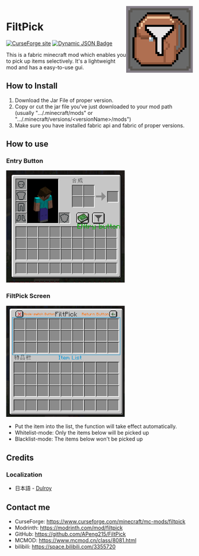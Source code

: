 <img src="src/main/resources/assets/filtpick/icon.png" align="right" width="180px"/>

# FiltPick

[![CurseForge site](http://cf.way2muchnoise.eu/full_filtpick_downloads.svg)](https://www.curseforge.com/minecraft/mc-mods/filtpick)
[![Dynamic JSON Badge](https://img.shields.io/badge/dynamic/json?url=https://api.modrinth.com/v2/project/filtpick&query=$.downloads&suffix=%20downloads&logo=Modrinth&label)](https://modrinth.com/mod/filtpick)


This is a fabric minecraft mod which enables you to 
pick up items selectively. It's a lightweight mod and has a easy-to-use gui.

## How to Install

1. Download the Jar File of proper version.
2. Copy or cut the jar file you've just downloaded to your mod path (usually ".../.minecraft/mods" or ".../.minecraft/versions/\<versionName>/mods")
3. Make sure you have installed fabric api and fabric of proper versions.
## How to use

### Entry Button

<img src="README_resources/inventory_screen_guide.png" width="320" >

### FiltPick Screen

<img src="README_resources/mod_screen_guide.png" width="320" >

- Put the item into the list, the function will take effect automatically.
- Whitelist-mode: Only the items below will be picked up
- Blacklist-mode: The items below won't be picked up

## Credits

### Localization

- 日本語 - [Dulroy](https://space.bilibili.com/313723598)

## Contact me

- CurseForge: https://www.curseforge.com/minecraft/mc-mods/filtpick
- Modrinth: https://modrinth.com/mod/filtpick
- GitHub: https://github.com/APeng215/FiltPick
- MCMOD: https://www.mcmod.cn/class/8081.html
- bilibili: https://space.bilibili.com/3355720

